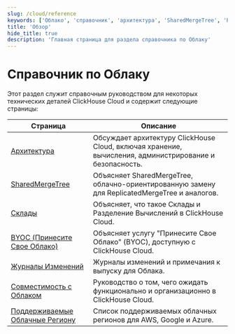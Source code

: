 ```yaml
---
slug: /cloud/reference
keywords: ['Облако', 'справочник', 'архитектура', 'SharedMergeTree', 'Разделение Вычислений', 'Принесите Свое Облако', 'Журналы Изменений', 'Поддерживаемые Облачные Региону', 'Совместимость с Облаком']
title: 'Обзор'
hide_title: true
description: 'Главная страница для раздела справочника по Облаку'
---
```



# Справочник по Облаку

Этот раздел служит справочным руководством для некоторых технических деталей ClickHouse Cloud и содержит следующие страницы:

| Страница                             | Описание                                                                                                   |
|-------------------------------------|------------------------------------------------------------------------------------------------------------|
| [Архитектура](/cloud/reference/architecture)                 | Обсуждает архитектуру ClickHouse Cloud, включая хранение, вычисления, администрирование и безопасность.   |
| [SharedMergeTree](/cloud/reference/shared-merge-tree)              | Объясняет SharedMergeTree, облачно-ориентированную замену для ReplicatedMergeTree и аналогов.            |
| [Склады](/cloud/reference/warehouses)                  | Объясняет, что такое Склады и Разделение Вычислений в ClickHouse Cloud.                                   |
| [BYOC (Принесите Свое Облако)](/cloud/reference/byoc) | Объясняет услугу "Принесите Свое Облако" (BYOC), доступную с ClickHouse Cloud.                          |
| [Журналы Изменений](/cloud/reference/changelogs)                  | Журналы изменений и примечания к выпуску для Облака.                                                       |
| [Совместимость с Облаком](/whats-new/cloud-compatibility)      | Руководство о том, чего ожидать функционально и организационно в ClickHouse Cloud.                        |
| [Поддерживаемые Облачные Региону](/cloud/reference/supported-regions)  | Список поддерживаемых облачных регионов для AWS, Google и Azure.                                          |
